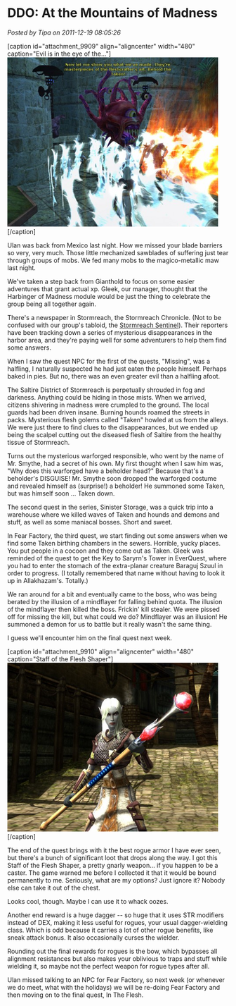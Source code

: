 # DDO: At the Mountains of Madness

*Posted by Tipa on 2011-12-19 08:05:26*

[caption id="attachment\_9909" align="aligncenter" width="480" caption="Evil is in the eye of the..."][![](../../../uploads/2011/12/dndclient-2011-12-18-23-06-20-13-480x384.jpg "Evil is in the eye of the...")](../../../uploads/2011/12/dndclient-2011-12-18-23-06-20-13.jpg)[/caption]

Ulan was back from Mexico last night. How we missed your blade barriers so very, very much. Those little mechanized sawblades of suffering just tear through groups of mobs. We fed many mobs to the magico-metallic maw last night.

We've taken a step back from Gianthold to focus on some easier adventures that grant actual xp. Gleek, our manager, thought that the Harbinger of Madness module would be just the thing to celebrate the group being all together again.

There's a newspaper in Stormreach, the Stormreach Chronicle. (Not to be confused with our group's tabloid, the [Stormreach Sentinel](http://happyduelingddo.blogspot.com/ "Stormreach Sentinel")). Their reporters have been tracking down a series of mysterious disappearances in the harbor area, and they're paying well for some adventurers to help them find some answers.

When I saw the quest NPC for the first of the quests, "Missing", was a halfling, I naturally suspected he had just eaten the people himself. Perhaps baked in pies. But no, there was an even greater evil than a halfling afoot.

The Saltire District of Stormreach is perpetually shrouded in fog and darkness. Anything could be hiding in those mists. When we arrived, citizens shivering in madness were crumpled to the ground. The local guards had been driven insane. Burning hounds roamed the streets in packs. Mysterious flesh golems called "Taken" howled at us from the alleys. We were just there to find clues to the disappearances, but we ended up being the scalpel cutting out the diseased flesh of Saltire from the healthy tissue of Stormreach.

Turns out the mysterious warforged responsible, who went by the name of Mr. Smythe, had a secret of his own. My first thought when I saw him was, "Why does this warforged have a beholder head?" Because that's a beholder's DISGUISE! Mr. Smythe soon dropped the warforged costume and revealed himself as (surprise!) a beholder! He summoned some Taken, but was himself soon ... Taken down.

The second quest in the series, Sinister Storage, was a quick trip into a warehouse where we killed waves of Taken and hounds and demons and stuff, as well as some maniacal bosses. Short and sweet.

In Fear Factory, the third quest, we start finding out some answers when we find some Taken birthing chambers in the sewers. Horrible, yucky places. You put people in a cocoon and they come out as Taken. Gleek was reminded of the quest to get the Key to Saryrn's Tower in EverQuest, where you had to enter the stomach of the extra-planar creature Baraguj Szuul in order to progress. (I totally remembered that name without having to look it up in Allakhazam's. Totally.)

We ran around for a bit and eventually came to the boss, who was being berated by the illusion of a mindflayer for falling behind quota. The illusion of the mindflayer then killed the boss. Frickin' kill stealer. We were pissed off for missing the kill, but what could we do? Mindflayer was an illusion! He summoned a demon for us to battle but it really wasn't the same thing.

I guess we'll encounter him on the final quest next week.

[caption id="attachment\_9910" align="aligncenter" width="480" caption="Staff of the Flesh Shaper"][![](../../../uploads/2011/12/dndclient-2011-12-19-07-06-54-23-480x383.jpg "Staff of the Flesh Shaper")](../../../uploads/2011/12/dndclient-2011-12-19-07-06-54-23.jpg)[/caption]

The end of the quest brings with it the best rogue armor I have ever seen, but there's a bunch of significant loot that drops along the way. I got this Staff of the Flesh Shaper, a pretty gnarly weapon... if you happen to be a caster. The game warned me before I collected it that it would be bound permanently to me. Seriously, what are my options? Just ignore it? Nobody else can take it out of the chest.

Looks cool, though. Maybe I can use it to whack oozes.

Another end reward is a huge dagger -- so huge that it uses STR modifiers instead of DEX, making it less useful for rogues, your usual dagger-wielding class. Which is odd because it carries a lot of other rogue benefits, like sneak attack bonus. It also occasionally curses the wielder.

Rounding out the final rewards for rogues is the bow, which bypasses all alignment resistances but also makes your oblivious to traps and stuff while wielding it, so maybe not the perfect weapon for rogue types after all.

Ulan missed talking to an NPC for Fear Factory, so next week (or whenever we do meet, what with the holidays) we will be re-doing Fear Factory and then moving on to the final quest, In The Flesh.

